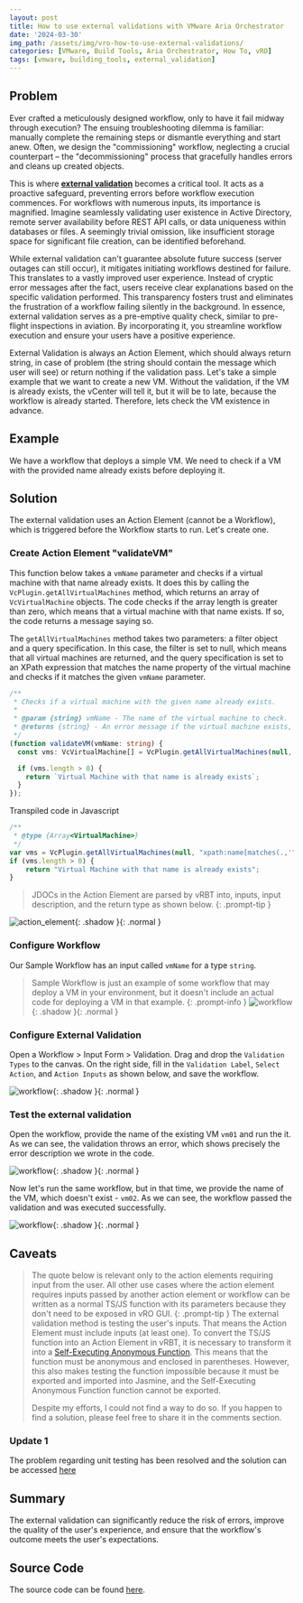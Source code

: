 ```yaml
---
layout: post
title: How to use external validations with VMware Aria Orchestrator
date: '2024-03-30'
img_path: /assets/img/vro-how-to-use-external-validations/
categories: [VMware, Build Tools, Aria Orchestrator, How To, vRO]
tags: [vmware, building_tools, external_validation]
---
```


## Problem

Ever crafted a meticulously designed workflow, only to have it fail midway through execution? The ensuing troubleshooting dilemma is familiar: manually complete the remaining steps or dismantle everything and start anew. Often, we design the "commissioning" workflow, neglecting a crucial counterpart – the "decommissioning" process that gracefully handles errors and cleans up created objects.

This is where **[external validation](https://docs.vmware.com/en/VMware-Aria-Automation/8.16/Using-Automation-Orchestrator/GUID-97313488-7EBA-45F3-9A5A-3732ACDADC32.html)** becomes a critical tool. It acts as a proactive safeguard, preventing errors before workflow execution commences. For workflows with numerous inputs, its importance is magnified. Imagine seamlessly validating user existence in Active Directory, remote server availability before REST API calls, or data uniqueness within databases or files. A seemingly trivial omission, like insufficient storage space for significant file creation, can be identified beforehand.

While external validation can't guarantee absolute future success (server outages can still occur), it mitigates initiating workflows destined for failure. This translates to a vastly improved user experience. Instead of cryptic error messages after the fact, users receive clear explanations based on the specific validation performed. This transparency fosters trust and eliminates the frustration of a workflow failing silently in the background.
In essence, external validation serves as a pre-emptive quality check, similar to pre-flight inspections in aviation. By incorporating it, you streamline workflow execution and ensure your users have a positive experience.

External Validation is always an Action Element, which should always return string, in case of problem (the string should contain the message which user will see) or return nothing if the validation pass.
Let's take a simple example that we want to create a new VM. Without the validation, if the VM is already exists, the vCenter will tell it, but it will be to late, because the workflow is already started. Therefore, lets check the VM existence in advance.

## Example

We have a workflow that deploys a simple VM. We need to check if a VM with the provided name already exists before deploying it.

## Solution

The external validation uses an Action Element (cannot be a Workflow), which is triggered before the Workflow starts to run. Let's create one.

### Create Action Element "validateVM"

This function below takes a `vmName` parameter and checks if a virtual machine with that name already exists. It does this by calling the `VcPlugin.getAllVirtualMachines` method, which returns an array of `VcVirtualMachine` objects. The code checks if the array length is greater than zero, which means that a virtual machine with that name exists. If so, the code returns a message saying so.

The `getAllVirtualMachines` method takes two parameters: a filter object and a query specification. In this case, the filter is set to null, which means that all virtual machines are returned, and the query specification is set to an XPath expression that matches the name property of the virtual machine and checks if it matches the given `vmName` parameter.

```typescript
/**
 * Checks if a virtual machine with the given name already exists.
 *
 * @param {string} vmName - The name of the virtual machine to check.
 * @returns {string} - An error message if the virtual machine exists, or undefined if it does not.
 */
(function validateVM(vmName: string) {
  const vms: VcVirtualMachine[] = VcPlugin.getAllVirtualMachines(null, `xpath:name[matches(.,'${vmName}')]`);

  if (vms.length > 0) {
    return `Virtual Machine with that name is already exists`;
  }
});
```

Transpiled code in Javascript

```javascript
/**
 * @type {Array<VirtualMachine>}
 */
var vms = VcPlugin.getAllVirtualMachines(null, "xpath:name[matches(.,'" + vmName + "')]");
if (vms.length > 0) {
    return "Virtual Machine with that name is already exists";
}
```

> JDOCs in the Action Element are parsed by vRBT into, inputs, input description, and the return type as shown below.
{: .prompt-tip }

![action_element](e62af892-258f-4dd5-92d4-bb5ec7b694d9.png){: .shadow }{: .normal }

### Configure Workflow

Our Sample Workflow has an input called `vmName` for a type `string`.
> Sample Workflow is just an example of some workflow that may deploy a VM in your environment, but it doesn't include an actual code for deploying a VM in that example.
{: .prompt-info }
![workflow](318637dc-753c-4b94-a9f0-1fc625101fe9.png){: .shadow }{: .normal }

### Configure External Validation

Open a Workflow > Input Form > Validation. Drag and drop the `Validation Types` to the canvas.
On the right side, fill in the `Validation Label`, `Select Action`, and `Action Inputs` as shown below, and save the workflow.

![workflow](b3d4f436-dfe6-480d-9f2d-5f13a863b643.png){: .shadow }{: .normal }

### Test the external validation

Open the workflow, provide the name of the existing VM `vm01` and run the it. As we can see, the validation throws an error, which shows precisely the error description we wrote in the code.

![workflow](38bd587a-f2be-4d81-af18-56a285a4193c.png){: .shadow }{: .normal }

Now let's run the same workflow, but in that time, we provide the name of the VM, which doesn't exist - `vm02`. As we can see, the workflow passed the validation and was executed successfully.

![workflow](71bdce0a-9499-4ca9-aef4-f82be3fa355e.png){: .shadow }{: .normal }

## Caveats

>The quote below is relevant only to the action elements requiring input from the user. All other use cases where the action element requires inputs passed by another action element or workflow can be written as a normal TS/JS function with its parameters because they don't need to be exposed in vRO GUI.
{: .prompt-tip }
> The external validation method is testing the user's inputs. That means the Action Element must include inputs (at least one). To convert the TS/JS function into an Action Element in vRBT, it is necessary to transform it into a [Self-Executing Anonymous Function](https://developer.mozilla.org/en-US/docs/Glossary/Self-Executing_Anonymous_Function). This means that the function must be anonymous and enclosed in parentheses. However, this also makes testing the function impossible because it must be exported and imported into Jasmine, and the Self-Executing Anonymous Function function cannot be exported.
>
> Despite my efforts, I could not find a way to do so. If you happen to find a solution, please feel free to share it in the comments section.

### Update 1

The problem regarding unit testing has been resolved and the solution can be accessed [here](https://github.com/unbreakabl3/vmware_aria_orchestrator_examples/blob/main/general_examples/src/test/validateVM.test.ts)

## Summary

The external validation can significantly reduce the risk of errors, improve the quality of the user's experience, and ensure that the workflow's outcome meets the user's expectations.

## Source Code

The source code can be found [here](https://github.com/unbreakabl3/vmware_aria_orchestrator_examples/blob/main/general_examples/src/actions/external_validation/validateVM.ts).

